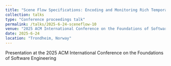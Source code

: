 ```yaml
---
title: "Scene Flow Specifications: Encoding and Monitoring Rich Temporal Safety Properties of Autonomous Systems"
collection: talks
type: "Conference proceedings talk"
permalink: /talks/2025-6-24-sceneflow-10
venue: "2025 ACM International Conference on the Foundations of Software Engineering"
date: 2025-6-24
location: "Trondheim, Norway"
---
```


Presentation at the 2025 ACM International Conference on the Foundations of Software Engineering
